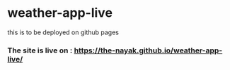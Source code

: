 # weather-app-live
this is to be deployed on github pages
### The site is live on : https://the-nayak.github.io/weather-app-live/
